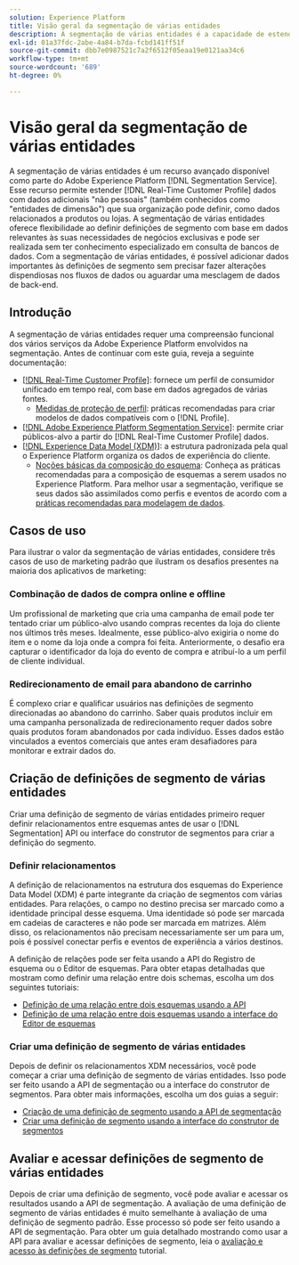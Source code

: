 ```yaml
---
solution: Experience Platform
title: Visão geral da segmentação de várias entidades
description: A segmentação de várias entidades é a capacidade de estender dados do Perfil com dados adicionais com base em produtos, lojas ou outras classes que não são de perfil. Depois de conectados, os dados de classes adicionais ficam disponíveis como se fossem nativos do esquema de Perfil.
exl-id: 01a37fdc-2abe-4a84-b7da-fcbd141ff51f
source-git-commit: dbb7e0987521c7a2f6512f05eaa19e0121aa34c6
workflow-type: tm+mt
source-wordcount: '689'
ht-degree: 0%

---
```


# Visão geral da segmentação de várias entidades

A segmentação de várias entidades é um recurso avançado disponível como parte do Adobe Experience Platform [!DNL Segmentation Service]. Esse recurso permite estender [!DNL Real-Time Customer Profile] dados com dados adicionais &quot;não pessoais&quot; (também conhecidos como &quot;entidades de dimensão&quot;) que sua organização pode definir, como dados relacionados a produtos ou lojas. A segmentação de várias entidades oferece flexibilidade ao definir definições de segmento com base em dados relevantes às suas necessidades de negócios exclusivas e pode ser realizada sem ter conhecimento especializado em consulta de bancos de dados. Com a segmentação de várias entidades, é possível adicionar dados importantes às definições de segmento sem precisar fazer alterações dispendiosas nos fluxos de dados ou aguardar uma mesclagem de dados de back-end.

## Introdução

A segmentação de várias entidades requer uma compreensão funcional dos vários serviços da Adobe Experience Platform envolvidos na segmentação. Antes de continuar com este guia, reveja a seguinte documentação:

* [[!DNL Real-Time Customer Profile]](../profile/home.md): fornece um perfil de consumidor unificado em tempo real, com base em dados agregados de várias fontes.
   * [Medidas de proteção de perfil](../profile/guardrails.md): práticas recomendadas para criar modelos de dados compatíveis com o [!DNL Profile].
* [[!DNL Adobe Experience Platform Segmentation Service]](./home.md): permite criar públicos-alvo a partir do [!DNL Real-Time Customer Profile] dados.
* [[!DNL Experience Data Model (XDM)]](../xdm/home.md): a estrutura padronizada pela qual o Experience Platform organiza os dados de experiência do cliente.
   * [Noções básicas da composição do esquema](../xdm/schema/composition.md#union): Conheça as práticas recomendadas para a composição de esquemas a serem usados no Experience Platform. Para melhor usar a segmentação, verifique se seus dados são assimilados como perfis e eventos de acordo com a [práticas recomendadas para modelagem de dados](../xdm/schema/best-practices.md).

## Casos de uso

Para ilustrar o valor da segmentação de várias entidades, considere três casos de uso de marketing padrão que ilustram os desafios presentes na maioria dos aplicativos de marketing:

### Combinação de dados de compra online e offline

Um profissional de marketing que cria uma campanha de email pode ter tentado criar um público-alvo usando compras recentes da loja do cliente nos últimos três meses. Idealmente, esse público-alvo exigiria o nome do item e o nome da loja onde a compra foi feita. Anteriormente, o desafio era capturar o identificador da loja do evento de compra e atribuí-lo a um perfil de cliente individual.

### Redirecionamento de email para abandono de carrinho

É complexo criar e qualificar usuários nas definições de segmento direcionadas ao abandono do carrinho. Saber quais produtos incluir em uma campanha personalizada de redirecionamento requer dados sobre quais produtos foram abandonados por cada indivíduo. Esses dados estão vinculados a eventos comerciais que antes eram desafiadores para monitorar e extrair dados do.

## Criação de definições de segmento de várias entidades

Criar uma definição de segmento de várias entidades primeiro requer definir relacionamentos entre esquemas antes de usar o [!DNL Segmentation] API ou interface do construtor de segmentos para criar a definição do segmento.

### Definir relacionamentos

A definição de relacionamentos na estrutura dos esquemas do Experience Data Model (XDM) é parte integrante da criação de segmentos com várias entidades. Para relações, o campo no destino precisa ser marcado como a identidade principal desse esquema. Uma identidade só pode ser marcada em cadeias de caracteres e não pode ser marcada em matrizes. Além disso, os relacionamentos não precisam necessariamente ser um para um, pois é possível conectar perfis e eventos de experiência a vários destinos.

A definição de relações pode ser feita usando a API do Registro de esquema ou o Editor de esquemas. Para obter etapas detalhadas que mostram como definir uma relação entre dois schemas, escolha um dos seguintes tutoriais:

* [Definição de uma relação entre dois esquemas usando a API](../xdm/tutorials/relationship-api.md)
* [Definição de uma relação entre dois esquemas usando a interface do Editor de esquemas](../xdm/tutorials/relationship-ui.md)

### Criar uma definição de segmento de várias entidades

Depois de definir os relacionamentos XDM necessários, você pode começar a criar uma definição de segmento de várias entidades. Isso pode ser feito usando a API de segmentação ou a interface do construtor de segmentos. Para obter mais informações, escolha um dos guias a seguir:

* [Criação de uma definição de segmento usando a API de segmentação](./tutorials/create-a-segment.md)
* [Criar uma definição de segmento usando a interface do construtor de segmentos](./ui/overview.md)

## Avaliar e acessar definições de segmento de várias entidades

Depois de criar uma definição de segmento, você pode avaliar e acessar os resultados usando a API de segmentação. A avaliação de uma definição de segmento de várias entidades é muito semelhante à avaliação de uma definição de segmento padrão. Esse processo só pode ser feito usando a API de segmentação. Para obter um guia detalhado mostrando como usar a API para avaliar e acessar definições de segmento, leia o [avaliação e acesso às definições de segmento](./tutorials/evaluate-a-segment.md) tutorial.
